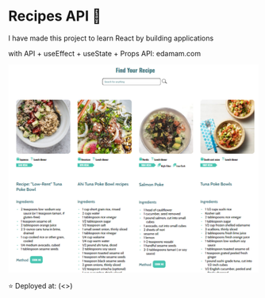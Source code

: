 # Recipes API 🥕

I have made this project to learn React by building applications

with  API + useEffect + useState + Props
API: edamam.com

![Recipe Appl](https://github.com/OlaCharn/react-recipe-app-api/blob/main/src/screenshot.png?raw=true)

⭐ Deployed at: (<>)
